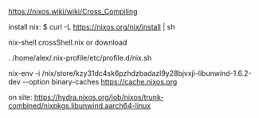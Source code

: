 https://nixos.wiki/wiki/Cross_Compiling

install nix:
$ curl -L https://nixos.org/nix/install | sh

nix-shell crossShell.nix
or download

. /home/alex/.nix-profile/etc/profile.d/nix.sh

nix-env -i /nix/store/kzy31dc4sk6pzhdzbadazl9y28bjvxji-libunwind-1.6.2-dev --option binary-caches https://cache.nixos.org

on site: https://hydra.nixos.org/job/nixos/trunk-combined/nixpkgs.libunwind.aarch64-linux